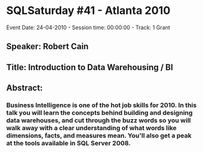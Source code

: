 # SQLSaturday #41 - Atlanta 2010
Event Date: 24-04-2010 - Session time: 00:00:00 - Track: 1 Grant
## Speaker: Robert Cain
## Title: Introduction to Data Warehousing / BI
## Abstract:
### Business Intelligence is one of the hot job skills for 2010. In this talk you will learn the concepts behind building and designing data warehouses, and cut through the buzz words so you will walk away with a clear understanding of what words like dimensions, facts, and measures mean. You'll also get a peak at the tools available in SQL Server 2008. 
